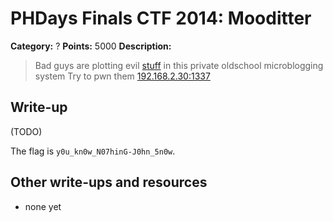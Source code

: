 # PHDays Finals CTF 2014: Mooditter

**Category:** ?
**Points:** 5000
**Description:**

> Bad guys are plotting evil [stuff](moooooooooooooooooooooooooooditt3r.tar.gz) in this private oldschool microblogging system
> Try to pwn them
> [192.168.2.30:1337](http://ctfarchive.phdays.com/phd4finals/mooditter%20%285000%29/mooditter.ova)

## Write-up

(TODO)

The flag is `y0u_kn0w_N07hinG-J0hn_5n0w`.

## Other write-ups and resources

* none yet
